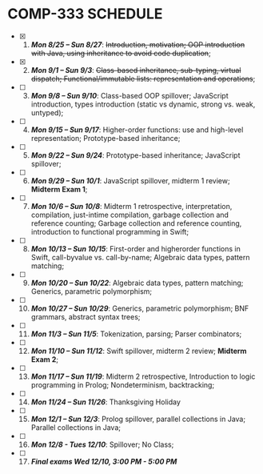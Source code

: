 # COMP-333 SCHEDULE

- [X] 1. _**Mon 8/25 – Sun 8/27**_: ~~Introduction, motivation; OOP introduction with Java, using inheritance to avoid code duplication~~;

- [X] 2. _**Mon 9/1 – Sun 9/3**_: ~~Class-based inheritance,
sub-typing, virtual dispatch; Functional/immutable lists:
representation and operations~~;

- [ ] 3. _**Mon 9/8 – Sun 9/10**_: Class-based OOP spillover; JavaScript introduction, types introduction (static vs dynamic, strong vs. weak, untyped);

- [ ] 4. _**Mon 9/15 – Sun 9/17**_: Higher-order functions: use
and high-level representation; Prototype-based inheritance;

- [ ] 5. _**Mon 9/22 – Sun 9/24**_: Prototype-based inheritance; JavaScript spillover;

- [ ] 6. _**Mon 9/29 – Sun 10/1**_: JavaScript spillover,
midterm 1 review; **Midterm Exam 1**;

- [ ] 7. _**Mon 10/6 – Sun 10/8**_: Midterm 1 retrospective,
interpretation, compilation, just-intime compilation, garbage
collection and reference counting; Garbage collection and reference
counting, introduction to functional
programming in Swift;

- [ ] 8. _**Mon 10/13 – Sun 10/15**_: First-order and higherorder functions in Swift, call-byvalue vs. call-by-name; Algebraic data types, pattern matching;

- [ ] 9. _**Mon 10/20 – Sun 10/22**_: Algebraic data types, pattern matching; Generics, parametric polymorphism;

- [ ] 10. _**Mon 10/27 – Sun 10/29**_: Generics, parametric polymorphism; BNF grammars, abstract syntax trees;

- [ ] 11. _**Mon 11/3 – Sun 11/5**_: Tokenization, parsing; Parser combinators;

- [ ] 12. _**Mon 11/10 – Sun 11/12**_: Swift spillover, midterm 2
review; **Midterm Exam 2**;

- [ ] 13. _**Mon 11/17 – Sun 11/19**_: Midterm 2 retrospective, Introduction to logic programming in Prolog; Nondeterminism, backtracking;

- [ ] 14. _**Mon 11/24 – Sun 11/26**_: Thanksgiving Holiday

- [ ] 15. _**Mon 12/1 – Sun 12/3**_: Prolog spillover, parallel
collections in Java; Parallel collections in Java;

- [ ] 16. _**Mon 12/8 - Tues 12/10**_: Spillover; No Class;

- [ ] 17. _**Final exams Wed 12/10, 3:00 PM - 5:00 PM**_
